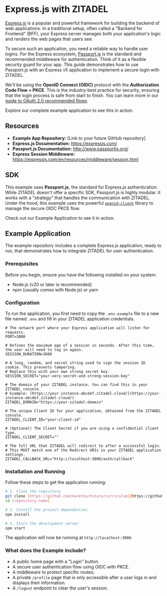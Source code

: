 # Express.js with ZITADEL

[Express.js](https://expressjs.com/) is a popular and powerful framework for building the backend of web applications. In a traditional setup, often called a "Backend for Frontend" (BFF), your Express server manages both your application's logic and renders the web pages that users see.

To secure such an application, you need a reliable way to handle user logins. For the Express ecosystem, [Passport.js](http://www.passportjs.org/) is the standard and recommended middleware for authentication. Think of it as a flexible security guard for your app. This guide demonstrates how to use Passport.js with an Express v5 application to implement a secure login with ZITADEL.

We'll be using the **OpenID Connect (OIDC)** protocol with the **Authorization Code Flow + PKCE**. This is the industry-best practice for security, ensuring that the login process is safe from start to finish. You can learn more in our [guide to OAuth 2.0 recommended flows](https://zitadel.com/docs/guides/integrate/login/oidc/oauth-recommended-flows).

Explore our complete example application to see this in action.

## Resources

- **Example App Repository:** [Link to your future GitHub repository]
- **Express.js Documentation:** <https://expressjs.com/>
- **Passport.js Documentation:** <http://www.passportjs.org/>
- **Express Session Middleware:** <https://expressjs.com/en/resources/middleware/session.html>

## SDK

This example uses **Passport.js**, the standard for Express.js authentication. While ZITADEL doesn't offer a specific SDK, Passport.js is highly modular. It works with a "strategy" that handles the communication with ZITADEL. Under the hood, this example uses the powerful [`openid-client`](https://github.com/panva/node-openid-client) library to manage the secure OIDC PKCE flow.

Check out our Example Application to see it in action.

## Example Application

The example repository includes a complete Express.js application, ready to run, that demonstrates how to integrate ZITADEL for user authentication.

### Prerequisites

Before you begin, ensure you have the following installed on your system:

- Node.js (v20 or later is recommended)
- npm (usually comes with Node.js) or yarn

### Configuration

To run the application, you first need to copy the `.env.example` file to a new file named `.env` and fill in your ZITADEL application credentials.

```
# The network port where your Express application will listen for requests.
PORT=3000

# Defines the maximum age of a session in seconds. After this time, the user will need to log in again.
SESSION_DURATION=3600

# A long, random, and secret string used to sign the session ID cookie. This prevents tampering.
# Replace this with your own strong secret key.
SESSION_SECRET="your-very-secret-and-strong-session-key"

# The domain of your ZITADEL instance. You can find this in your ZITADEL console.
# Example: [https://your-instance-abcdef.zitadel.cloud/](https://your-instance-abcdef.zitadel.cloud/)
ZITADEL_DOMAIN="https://your-zitadel-domain"

# The unique Client ID for your application, obtained from the ZITADEL console.
ZITADEL_CLIENT_ID="your-client-id"

# (Optional) The Client Secret if you are using a confidential client type.
ZITADEL_CLIENT_SECRET=""

# The full URL that ZITADEL will redirect to after a successful login.
# This MUST match one of the Redirect URIs in your ZITADEL application settings.
ZITADEL_CALLBACK_URL="http://localhost:3000/auth/callback"
```

### Installation and Running

Follow these steps to get the application running:

```bash
# 1. Clone the repository
git clone [https://github.com/HackYourFuture/curriculum](https://github.com/HackYourFuture/curriculum)
cd [repository-name]

# 2. Install the project dependencies
npm install

# 3. Start the development server
npm start
```

The application will now be running at `http://localhost:3000`.

### What does the Example include?

- A public home page with a "Login" button.
- A secure user authentication flow using OIDC with PKCE.
- A middleware to protect specific routes.
- A private `/profile` page that is only accessible after a user logs in and displays their information.
- A `/logout` endpoint to clear the user's session.
